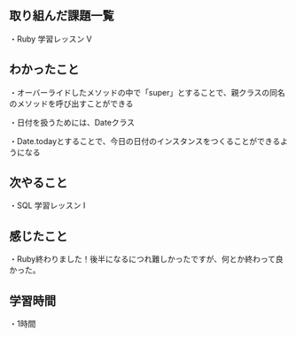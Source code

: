 ## 取り組んだ課題一覧
・Ruby 学習レッスン V
## わかったこと
・オーバーライドしたメソッドの中で「super」とすることで、親クラスの同名のメソッドを呼び出すことができる

・日付を扱うためには、Dateクラス

・Date.todayとすることで、今日の日付のインスタンスをつくることができるようになる
## 次やること
・SQL 学習レッスン I
## 感じたこと
・Ruby終わりました！後半になるにつれ難しかったですが、何とか終わって良かった。
## 学習時間
・1時間